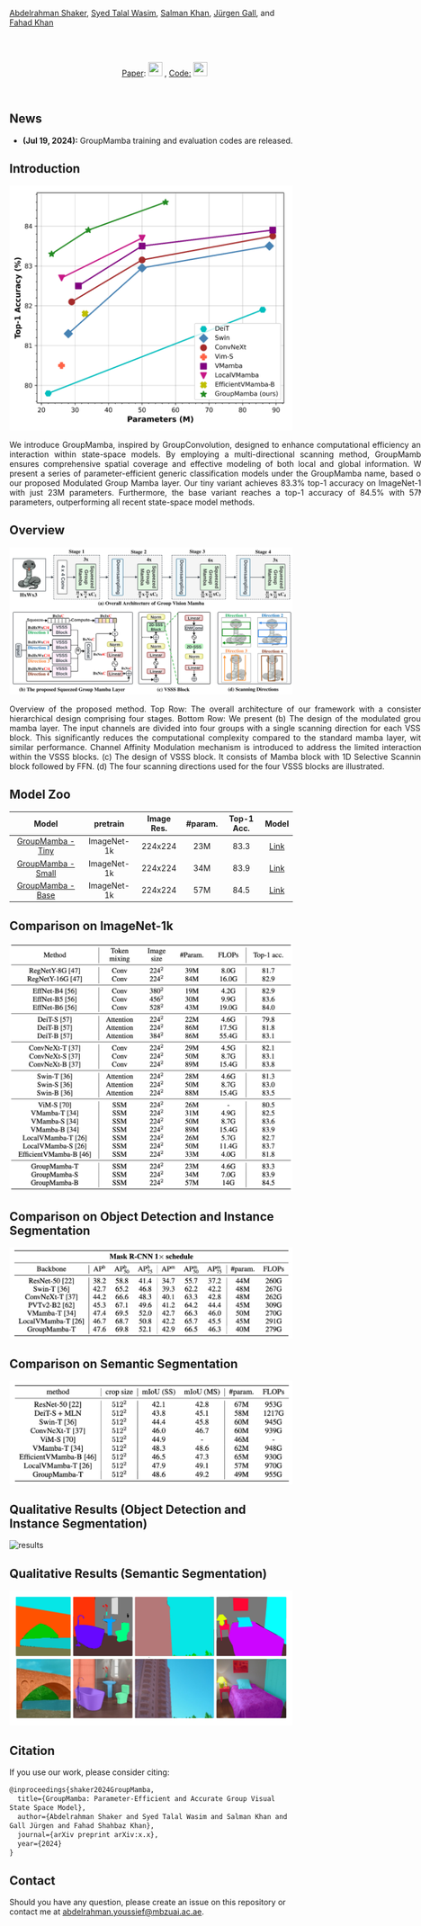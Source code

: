 
[Abdelrahman Shaker](https://amshaker.github.io/), [Syed Talal Wasim](https://talalwasim.github.io/), [Salman Khan](https://salman-h-khan.github.io/), [Jürgen Gall](https://pages.iai.uni-bonn.de/gall_juergen/), and [Fahad Khan](https://sites.google.com/view/fahadkhans/home)



<br>

&emsp;&emsp;&emsp;&emsp;&emsp;&emsp;&emsp;&emsp;&emsp;&emsp;&emsp;&emsp;&emsp;&emsp;&emsp;&emsp;&emsp;&emsp;&emsp;&emsp;&emsp;&emsp;&emsp;&emsp;&emsp;&emsp;&emsp;&emsp;&emsp;&emsp;&emsp;&emsp;&emsp;&emsp;&emsp;&emsp;&emsp;&emsp;&emsp;&emsp;&emsp;&emsp;&emsp;&emsp;&emsp;&emsp;&emsp;&emsp;&emsp;&emsp;  [Paper](): [<img height="25" src="/GroupMamba/paper.png" width="25" />](PAPER)  , [Code:](https://github.com/Amshaker/GroupMamba) [<img height="25" src="/GroupMamba/Github.png" width="25" />](https://github.com/Amshaker/GroupMamba)

<br>

## News
* **(Jul 19, 2024):** GroupMamba training and evaluation codes are released.
  
## Introduction
<p align="center">
<!-- ![results](images/Introduction-modified.png) -->
<img src="images/Introduction-modified.png" width="800">
</p>
<p align="justify" style="width:740px;">
We introduce GroupMamba, inspired by GroupConvolution, designed to enhance computational efficiency and interaction within state-space models. By employing a multi-directional scanning method, GroupMamba ensures comprehensive spatial coverage and effective modeling of both local and global information. We present a series of parameter-efficient generic classification models under the GroupMamba name, based on our proposed Modulated Group Mamba layer.
Our tiny variant achieves 83.3% top-1 accuracy on ImageNet-1k with just 23M parameters. Furthermore, the base variant reaches a top-1 accuracy of 84.5% with 57M parameters, outperforming all recent state-space model methods.
</p>


## Overview

![main figure](images/group_mamba.png)

<p align="justify" style="width:740px;">
Overview of the proposed method. Top Row: The overall architecture of our framework
with a consistent hierarchical design comprising four stages. Bottom Row: We present (b) The design
of the modulated group mamba layer. The input channels are divided into four groups with a single
scanning direction for each VSSS block. This significantly reduces the computational complexity
compared to the standard mamba layer, with similar performance. Channel Affinity Modulation
mechanism is introduced to address the limited interactions within the VSSS blocks. (c) The design
of VSSS block. It consists of Mamba block with 1D Selective Scanning block followed by FFN. (d)
The four scanning directions used for the four VSSS blocks are illustrated.
</p>

## Model Zoo

|                                     Model                                      |  pretrain  | Image Res. | #param. | Top-1 Acc. |                             Model                             |
|:------------------------------------------------------------------------------:|:----------:|:----------:|:-------:|:----------:|:---------------------------------------------------------:|
| [GroupMamba - Tiny](https://huggingface.co/Abdelrahman-shaker/GroupMamba-Tiny) | ImageNet-1k |  224x224   |   23M   |    83.3    | [Link](https://drive.google.com/file/d/1TrYYs0uGZbja_2ONQLyfiNdp8C5ZYP1o/view?usp=sharing)  |
|  [GroupMamba - Small](https://huggingface.co/Abdelrahman-shaker/GroupMamba-Small)  |    ImageNet-1k     |  224x224   |   34M   |    83.9    | [Link](https://drive.google.com/file/d/1vTN9ynDcsDuOVrcT9GcQ5nBSk-hXySlh/view?usp=sharing) |
|     [GroupMamba - Base](https://huggingface.co/Abdelrahman-shaker/GroupMamba-Base)     |    ImageNet-1k     |  224x224   |   57M   |    84.5    | [Link](https://drive.google.com/file/d/1A_srBeDYpsinU5W3PAEADu1saoz413EU/view?usp=sharing) |


## Comparison on ImageNet-1k
![results](images/classification-modified.png)


## Comparison on Object Detection and Instance Segmentation
![results](images/detection-modified.png)

## Comparison on Semantic Segmentation
![results](images/segmentation-modified.png)

## Qualitative Results (Object Detection and Instance Segmentation)
![results](images/suppl_detection.png)

## Qualitative Results (Semantic Segmentation)
![results](images/suppl_segmentation.png)

## Citation
If you use our work, please consider citing:
```
@inproceedings{shaker2024GroupMamba,
  title={GroupMamba: Parameter-Efficient and Accurate Group Visual State Space Model},
  author={Abdelrahman Shaker and Syed Talal Wasim and Salman Khan and Gall Jürgen and Fahad Shahbaz Khan},
  journal={arXiv preprint arXiv:x.x},
  year={2024}
}
```

## Contact
Should you have any question, please create an issue on this repository or contact me at abdelrahman.youssief@mbzuai.ac.ae.

